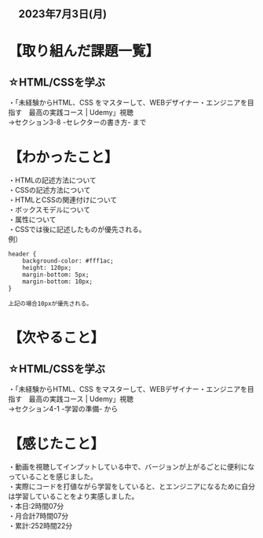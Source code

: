 ## 　2023年7月3日(月)
# 【取り組んだ課題一覧】
## ☆HTML/CSSを学ぶ
・「未経験からHTML、CSS をマスターして、WEBデザイナー・エンジニアを目指す　最高の実践コース | Udemy」視聴<br>
→セクション3-8 -セレクターの書き方- まで<br>
# 【わかったこと】
・HTMLの記述方法について<br>
・CSSの記述方法について<br>
・HTMLとCSSの関連付けについて<br>
・ボックスモデルについて<br>
・属性について<br>
・CSSでは後に記述したものが優先される。<br>
例）<br>
```
header {
    background-color: #fff1ac;
    height: 120px;
    margin-bottom: 5px;
    margin-bottom: 10px;
}

上記の場合10pxが優先される。
```
# 【次やること】
## ☆HTML/CSSを学ぶ
・「未経験からHTML、CSS をマスターして、WEBデザイナー・エンジニアを目指す　最高の実践コース | Udemy」視聴<br>
→セクション4-1 -学習の準備- から<br>
# 【感じたこと】
・動画を視聴してインプットしている中で、バージョンが上がるごとに便利になっていることを感じました。<br>
・実際にコードを打値ながら学習をしていると、とエンジニアになるために自分は学習していることをより実感しました。<br>
・本日:2時間07分<br>
・月合計7時間07分<br>
・累計:252時間22分
